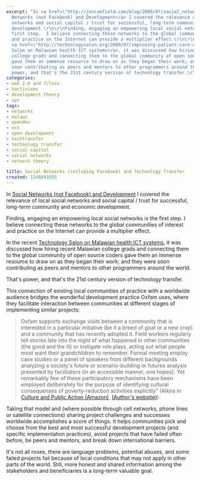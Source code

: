 ```yaml
---
excerpt: "In <a href=\"http://joncamfield.com/blog/2009/07/social_networks_not_facebook_a.html\">Social
  Networks (not Facebook) and Development</a> I covered the relevance of local social
  networks and social capital / trust for successful, long-term community and economic
  development.\r\n\r\nFinding, engaging an empowering local social networks is the
  first step.  I believe connecting these networks to the global communities of interest
  and practice on the Internet can provide a multiplier effect.\r\n\r\nIn the recent
  <a href=\"http://technologysalon.org/2009/07/improving-patient-care-with-ict.html\">Technology
  Salon on Malawian health ICT systems</a>, it was discussed how hiring recent Malawian
  college grads and connecting them to the global community of open source coders
  gave them an immense resource to draw on as they began their work; and they were
  soon contributing as peers and mentors to other programmers around the world.\r\n\r\nThat's
  power, and that's the 21st century version of technology transfer.\r\n"
categories:
- web 2.0 and f/loss
- hactivismo
- development theory
- ipr
tags:
- networks
- malawi
- opendev
- oss
- open development
- techtransfer
- technology transfer
- social capital
- social networks
- network theory

title: Social Networks (including Facebook) and Technology Transfer
created: 1248891055
---
```

In <a href="http://joncamfield.com/blog/2009/07/social_networks_not_facebook_a.html">Social Networks (not Facebook) and Development</a> I covered the relevance of local social networks and social capital / trust for successful, long-term community and economic development.

Finding, engaging an empowering local social networks is the first step.  I believe connecting these networks to the global communities of interest and practice on the Internet can provide a multiplier effect.

In the recent <a href="http://technologysalon.org/2009/07/improving-patient-care-with-ict.html">Technology Salon on Malawian health ICT systems</a>, it was discussed how hiring recent Malawian college grads and connecting them to the global community of open source coders gave them an immense resource to draw on as they began their work; and they were soon contributing as peers and mentors to other programmers around the world.

That's power, and that's the 21st century version of technology transfer.
<!--break-->
This connection of existing local communities of practice with a worldwide audience bridges the wonderful development practice Oxfam uses, where they facilitate interaction between communities at different stages of implementing similar projects: 

<blockquote>Oxfam supports exchange visits between a community that is interested in a particular initiative (be it a breed of goat or a new crop) and a community that has recently adopted it. Field workers regularly tell stories late into the night of what happened in other communities (the good and the ill) or instigate role plays, acting out what people most want their grandchildren to remember. Formal meeting employ case studies or a panel of speakers from different backgrounds analyzing a society's future or scenario-building or futures analysis presented by facilitators (in an accessible manner, one hopes). Yet remarkably few of these participatory mechanisms have been employed deliberately for the purpose of identifying cultural consequenses of poverty-reduction activities explicitly"  (Alkire in <a href="http://astore.amazon.com/joncamfield-20/detail/0804747873">Culture and Public Action (Amazon)</a>, <a href="http://www.cultureandpublicaction.org/conference/introduction.htm">(Author's website)</a>).</blockquote>

Taking that model and (where possible through cell networks, phone lines or satellite connections) sharing project challenges and successes worldwide accomplishes a score of things.  It helps communities pick and choose from the best and most successful development projects (and specific implementation practices), avoid projects that have failed often before, be peers and mentors, and break down international barriers. 

It's not all roses, there are language problems, potential abuses, and some failed projects fail because of local conditions that may not apply in other parts of the world.  Still, more honest and shared information among the stakeholders and beneficiaries is a long-term valuable goal.
